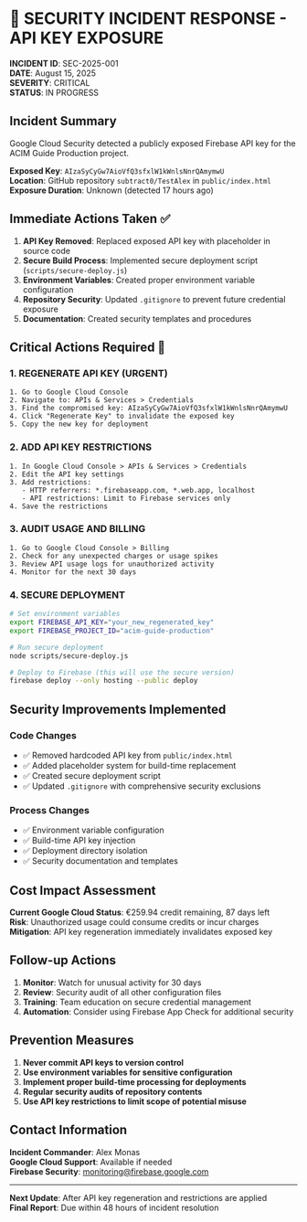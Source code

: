 # 🚨 SECURITY INCIDENT RESPONSE - API KEY EXPOSURE

**INCIDENT ID**: SEC-2025-001  
**DATE**: August 15, 2025  
**SEVERITY**: CRITICAL  
**STATUS**: IN PROGRESS  

## Incident Summary

Google Cloud Security detected a publicly exposed Firebase API key for the ACIM Guide Production project.

**Exposed Key**: `AIzaSyCyGw7AioVfQ3sfxlW1kWnlsNnrQAmymwU`  
**Location**: GitHub repository `subtract0/TestAlex` in `public/index.html`  
**Exposure Duration**: Unknown (detected 17 hours ago)  

## Immediate Actions Taken ✅

1. **API Key Removed**: Replaced exposed API key with placeholder in source code
2. **Secure Build Process**: Implemented secure deployment script (`scripts/secure-deploy.js`)
3. **Environment Variables**: Created proper environment variable configuration
4. **Repository Security**: Updated `.gitignore` to prevent future credential exposure
5. **Documentation**: Created security templates and procedures

## Critical Actions Required 🚨

### 1. REGENERATE API KEY (URGENT)
```
1. Go to Google Cloud Console
2. Navigate to: APIs & Services > Credentials
3. Find the compromised key: AIzaSyCyGw7AioVfQ3sfxlW1kWnlsNnrQAmymwU
4. Click "Regenerate Key" to invalidate the exposed key
5. Copy the new key for deployment
```

### 2. ADD API KEY RESTRICTIONS
```
1. In Google Cloud Console > APIs & Services > Credentials
2. Edit the API key settings
3. Add restrictions:
   - HTTP referrers: *.firebaseapp.com, *.web.app, localhost
   - API restrictions: Limit to Firebase services only
4. Save the restrictions
```

### 3. AUDIT USAGE AND BILLING
```
1. Go to Google Cloud Console > Billing
2. Check for any unexpected charges or usage spikes
3. Review API usage logs for unauthorized activity
4. Monitor for the next 30 days
```

### 4. SECURE DEPLOYMENT
```bash
# Set environment variables
export FIREBASE_API_KEY="your_new_regenerated_key"
export FIREBASE_PROJECT_ID="acim-guide-production"

# Run secure deployment
node scripts/secure-deploy.js

# Deploy to Firebase (this will use the secure version)
firebase deploy --only hosting --public deploy
```

## Security Improvements Implemented

### Code Changes
- ✅ Removed hardcoded API key from `public/index.html`
- ✅ Added placeholder system for build-time replacement
- ✅ Created secure deployment script
- ✅ Updated `.gitignore` with comprehensive security exclusions

### Process Changes
- ✅ Environment variable configuration
- ✅ Build-time API key injection
- ✅ Deployment directory isolation
- ✅ Security documentation and templates

## Cost Impact Assessment

**Current Google Cloud Status**: €259.94 credit remaining, 87 days left  
**Risk**: Unauthorized usage could consume credits or incur charges  
**Mitigation**: API key regeneration immediately invalidates exposed key  

## Follow-up Actions

1. **Monitor**: Watch for unusual activity for 30 days
2. **Review**: Security audit of all other configuration files
3. **Training**: Team education on secure credential management
4. **Automation**: Consider using Firebase App Check for additional security

## Prevention Measures

1. **Never commit API keys to version control**
2. **Use environment variables for sensitive configuration**
3. **Implement proper build-time processing for deployments**
4. **Regular security audits of repository contents**
5. **Use API key restrictions to limit scope of potential misuse**

## Contact Information

**Incident Commander**: Alex Monas  
**Google Cloud Support**: Available if needed  
**Firebase Security**: monitoring@firebase.google.com  

---

**Next Update**: After API key regeneration and restrictions are applied  
**Final Report**: Due within 48 hours of incident resolution

